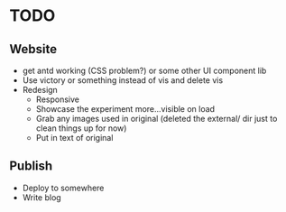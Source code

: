 # TODO

## Website

* get antd working (CSS problem?) or some other UI component lib
* Use victory or something instead of vis and delete vis
* Redesign
  * Responsive
  * Showcase the experiment more...visible on load
  * Grab any images used in original (deleted the external/ dir just to clean things up for now)
  * Put in text of original

## Publish

* Deploy to somewhere
* Write blog

